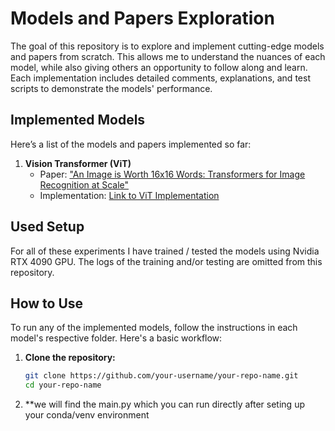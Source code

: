 # Models and Papers Exploration
The goal of this repository is to explore and implement cutting-edge models and papers from scratch. This allows me to understand the nuances of each model, while also giving others an opportunity to follow along and learn. Each implementation includes detailed comments, explanations, and test scripts to demonstrate the models' performance.

## Implemented Models
Here’s a list of the models and papers implemented so far:

1. **Vision Transformer (ViT)**
   - Paper: ["An Image is Worth 16x16 Words: Transformers for Image Recognition at Scale"](https://arxiv.org/abs/2010.11929)
   - Implementation: [Link to ViT Implementation](./VIT_from_scratch)

## Used Setup
For all of these experiments I have trained / tested the models using Nvidia RTX 4090 GPU. The logs of the training and/or testing are omitted from this repository.
## How to Use
To run any of the implemented models, follow the instructions in each model's respective folder. Here's a basic workflow:

1. **Clone the repository:**
   ```bash
   git clone https://github.com/your-username/your-repo-name.git
   cd your-repo-name

2. **we will find the main.py which you can run directly after seting up your conda/venv environment
